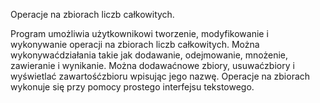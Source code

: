 Operacje na zbiorach liczb całkowitych.

Program umożliwia użytkownikowi tworzenie, modyfikowanie i wykonywanie operacji na 
zbiorach liczb całkowitych. Można wykonywaćdziałania takie jak dodawanie, odejmowanie, 
mnożenie, zawieranie i wynikanie. Można dodawaćnowe zbiory, usuwaćzbiory i wyświetlać
zawartośćzbioru wpisując jego nazwę. Operacje na zbiorach wykonuje się przy pomocy 
prostego interfejsu tekstowego.
